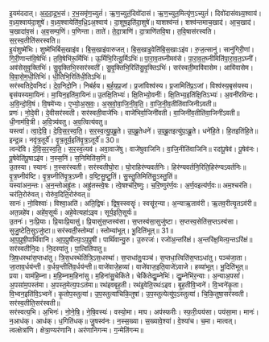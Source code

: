 

  
इ॒यम॑ददात्। अ॒द॒दा॒द्र॒भ॒सं। र॒भ॒समृ॑ण॒च्युतं॑। ऋ॒ण॒च्युतं॒दिवो॑दासं। ऋ॒ण॒च्युत॒मित्यृ॑ण॒ऽच्युतं॑। दिवो॑दासंवध्र्य॒श्वाय॑। व॒ध्र्य॒श्वाय॑दा॒शुषे॑। व॒ध्र्य॒श्वायेति॑व॒ध्रि॒ऽअ॒श्वाय॑। दा॒शुष॒इति॑दा॒शुषे॑॥ याशश्व॑न्तं। शश्व॑न्तमाच॒खाद॑। आ॒च॒खाद॑। च॒खादा॑व॒सं। अ॒व॒सम्प॒णिं। प॒णिन्ता। ताते॑। ते॒दा॒त्राणि॑। दा॒त्राणि॑तवि॒षा। त॒वि॒षास॑रस्वति। स॒र॒स्व॒तीति॑सरस्वति॥  
इ॒यंशुष्मे॑भिः। शुष्मे॑भिर्बिस॒खाइ॑व। बि॒स॒खाइ॑वारुजत्। बि॒स॒खाइ॒वेति॑बि॒स॒खाःऽइ॑व। रु॒ज॒त्सानु॑। सानु॑गिरी॒णां। गि॒री॒णान्त॑वि॒षेभिः॑। त॒वि॒षेभि॑रू॒र्मिभिः॑। ऊ॒र्मिभि॒रित्यू॒र्मिऽभिः॑॥ पा॒रा॒व॒तघ्नीमव॑से। पा॒रा॒व॒त॒घ्नीमिति॑पा॒रा॒व॒त॒ऽघ्नीं। अव॑सेसुवृ॒क्तिभिः॑। सु॒वृ॒क्तिभि॒स्सर॑स्वतीं। सु॒वृ॒क्तिभि॒रिति॑सु॒वृ॒क्तिऽभिः॑। सर॑स्वती॒मावि॑वासेम। आवि॑वासेम। वि॒वा॒से॒म॒धी॒तिभिः॑। धी॒तिभि॒रिति॑धी॒तिऽभिः॑॥  
सर॑स्वतिदे॒वनिदः॑। दे॒व॒निदो॒नि। निब॑र्हय। ब॒र्ह॒य॒प्र॒जां। प्र॒जांविश्व॑स्य। प्र॒जामिति॑प्र॒ऽजां। विश्व॑स्य॒बृस॑यस्य। बृस॑यस्यमा॒यिनः॑। मा॒यिन॒इति॑मा॒यिनः॑॥ उ॒तक्षि॒तिभ्यः॑। क्षि॒तिभ्यो॒वनीः॑। क्षि॒तिभ्य॒इति॑क्षि॒तिऽभ्यः॑। अ॒वनी॑रविन्दः। अ॒वि॒न्दो॒वि॒षं। वि॒षमे॑भ्यः। ए॒भ्यो॒अ॒स्र॒वः॒। अ॒स्र॒वो॒वा॒जि॒नी॒व॒ति॒। वा॒जि॒नी॒व॒तीति॑वाजिनीऽवती॥  
प्रणः॑। नो॒दे॒वी। दे॒वीसर॑स्वती। सर॑स्वती॒वाजे॑भिः। वाजे॑भिर्वा॒जिनी॑वती। वा॒जिनी॑व॒तीति॑वा॒जिनी॑ऽवती॥ धी॒नाम॑वि॒त्री। अ॒वि॒त्र्य॑वतु। अ॒व॒त्वित्य॑वतु॥  
यस्त्वा॑। त्वा॒दे॒वि॒। दे॒वि॒स॒र॒स्व॒ति॒। स॒र॒स्व॒त्यु॒प॒ब्रू॒ते। उ॒प॒ब्रू॒तेधने॑। उ॒प॒ब्रू॒तइत्यु॑प॒ऽब्रू॒ते। धने॑हि॒ते। हि॒तइति॑हि॒ते॥ इन्द्र॒न्न। नवृ॑त्र॒तूर्ये॑। वृ॒त्र॒तूर्य॒इति॑वृ॒त्र॒ऽतूर्ये॑॥ 30॥  
त्वन्दे॑वि। दे॒वि॒स॒र॒स्व॒ति॒। स॒र॒स्व॒त्यव॑। अवा॒वाजे॑षु। वाजे॑षुवाजिनि। वा॒जि॒नीति॑वाजिनि॥ रदा॑पू॒षेव॑। पू॒षेव॑नः। पू॒षेवेति॑पू॒षाऽइ॑व। न॒स्स॒निं। स॒निमिति॑स॒निं॥  
उ॒तस्या। स्यानः॑। ऩ॒स्सर॑स्वती। सर॑स्वतीघो॒रा। घो॒राहिर॑ण्यवर्तनिः। हिर॑ण्यवर्तनि॒रिति॒हिर॑ण्यऽवर्तनिः॥ वृ॒त्र॒घ्नीव॑ष्टि। वृ॒त्र॒घ्नीति॑वृ॒त्र॒ऽघ्नी। व॒ष्टि॒सु॒ष्टु॒तिं। सु॒स्तु॒तिमिति॑सु॒ऽस्तु॒तिं॥  
यस्या॑अन॒न्तः। अ॒न॒न्तोअह्रु॑तः। अह्रु॑तस्त्वे॒षः। त्वे॒षश्च॑रि॒ष्णुः। च॒रि॒ष्णुर॑र्ण॒वः। अ॒र्ण॒वइत्य॑र्ण॒वः॥ अम॒श्चर॑ति। चर॑ति॒रोरु॑वत्। रोरु॑व॒दिति॒रोरु॑वत्॥  
सानः॑। नो॒विश्वाः॑। विश्वा॒अति॑। अति॒द्विषः॑। द्विष॒स्स्वसॄः॑। स्वसॄ॑र॒न्या। अ॒न्याऋ॒ताव॑री। ऋ॒तव॒रीत्यृ॒तऽव॑री॥ अत॒न्नहे॑व। अहे॑व॒सूर्यः॑। अहे॒वेत्यहा॑ऽइव। सूर्य॒इति॒सूर्यः॑॥  
उ॒तनः॑। नः॒प्रि॒याः। प्रि॒याःप्रि॒यासु॑। प्रि॒यासु॑स॒प्तस्व॑सा। स॒प्तस्व॑सा॒सुजु॑ष्टा। स॒प्तस्व॒सेति॑स॒प्तऽस्व॑सा। सुजु॒ष्टेति॒सुऽजु॑ष्टा॥ सर॑स्वती॒स्तोम्या॑। स्तोम्या॑भूत्। भू॒दिति॑भूत्॥ 31॥  
आ॒प॒प्रुषी॒पार्थि॑वानि। आ॒प॒प्रुषीत्या॒ऽप॒प्रुषी॑। पार्थि॑वान्यु॒रु। उ॒रुरजः॑। रजो॑अ॒न्तरि॑क्षं। अ॒न्तरि॑क्ष॒मित्य॒न्तऽरि॑क्षं॥ सर॑स्वतीनि॒दः। नि॒दस्पा॑तु। पा॒त्विति॑पातु॥  
त्रि॒ष॒धस्था॑स॒प्तधा॑तु। त्रि॒स॒धस्थेति॑त्रि॒ऽस॒धस्था॑। स॒प्तधा॑तुः॒पञ्च॑। स॒प्तधा॒त्विति॑स॒प्तऽधा॑तु। पञ्च॑जा॒ता। जा॒ताव॒र्धय॑न्ती। व॒र्धय॒न्तीति॑व॒र्धय॑न्ती॥ वाजे॑वाजे॒हव्या॑। वाजे॑वाज॒इति॒वाजे॑ऽवाजे। हव्या॑भूत्। भू॒दिति॑भूत्॥  
प्रया। याम॑हि॒म्ना। म॒हि॒म्नाम॒हिना॑सु। म॒हिना॑सु॒चेकि॑ते। चेकि॑तेद्यु॒म्नेभिः॑। द्यु॒म्नेभि॑र॒न्याः। अ॒न्याअ॒पसां॑। अ॒पसा॑म॒पस्त॑मा। अ॒पस्त॒मेत्य॒पःऽत॑मा॥ रथ॑इवबृह॒ती। रथ॑इ॒वेति॒रथः॑ऽइव। बृ॒ह॒तीवि॒भ्वने॑। वि॒भ्वने॑कृ॒ता। वि॒भ्वन॒इति॑वि॒ऽभ्वने॑। कृ॒तोप॒स्तुत्या॑। उ॒प॒स्तुत्या॑चिकि॒तुषा॑। उ॒प॒स्तुत्येत्यु॑प॒ऽस्तुत्या॑। चि॒कि॒तुषा॒सर॑स्वती। सर॑स्व॒तीति॒सर॑स्वती॥  
सर॑स्वत्य॒भि। अ॒भिनः॑। नो॒ने॒षि॒। ने॒षि॒वस्यः॑। वस्यो॒मा। माप। अप॑स्फरीः। स्फ॒रीः॒पय॑सा। पय॑सा॒मा। मानः॑। न॒आध॑क्। आध॑क्। ध॒गिति॑धक्॥ जु॒षस्व॑नः। न॒स्स॒ख्या। स॒ख्यावे॒श्या॑। वे॒श्या॑च। च॒मा। मात्वत्। त्वत्क्षेत्रा॑णि। क्षेत्रा॒ण्यर॑णानि। अर॑णानिगन्म। ग॒न्मेति॑गन्म॥  
